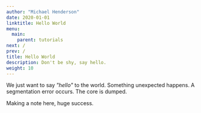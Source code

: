 ```yaml
---
author: "Michael Henderson"
date: 2020-01-01
linktitle: Hello World
menu:
  main:
    parent: tutorials
next: /
prev: /
title: Hello World
description: Don't be shy, say hello.
weight: 10
---
```


We just want to say *"hello"* to the world. Something unexpected happens. A segmentation error occurs. The core is dumped.

Making a note here, huge success.
